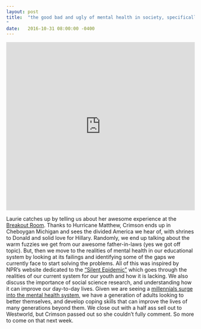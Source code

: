 ```yaml
---
layout: post
title:  "the good bad and ugly of mental health in society, specifically our schools and our personal lives
"
date:   2016-10-31 08:00:00 -0400
---
```


<iframe width="100%" height="450" scrolling="no" frameborder="no" src="https://w.soundcloud.com/player/?url=https%3A//api.soundcloud.com/tracks/290995568%3Fsecret_token%3Ds-3t23h&amp;auto_play=false&amp;hide_related=false&amp;show_comments=true&amp;show_user=true&amp;show_reposts=false&amp;visual=true"></iframe>

Laurie catches up by telling us about her awesome experience at the [Breakout Room](https://breakoutgames.com/cincinnati/?gclid=CjwKEAjw-uDABRDPz4-0tp6T6lMSJADNoyPbwurz6SI9FYbX6_4YG9q3neNIftVMAMy3nSKQQFq8_BoCztbw_wcB). Thanks to Hurricane Matthew, Crimson ends up in Cheboygan Michigan and sees the divided America we hear of, with shrines to Donald and solid love for Hillary. Randomly, we end up talking about the warm fuzzies we get from our awesome father-in-laws (yes we got off topic). But, then we move to the realities of mental health in our educational system by looking at its failings and identifying some of the gaps we currently face to start solving the problems. All of this was inspired by NPR’s website dedicated to the [“Silent Epidemic”](http://apps.npr.org/mental-health/) which goes through the realities of our current system for our youth and how it is lacking. We also discuss the importance of social science research, and understanding how it can improve our day-to-day lives. Given we are seeing a [millennials surge into the mental health system](http://www.wsj.com/articles/students-flood-college-mental-health-centers-1476120902), we have a generation of adults looking to better themselves, and develop coping skills that can improve the lives of many generations beyond them. We close out with a half ass sell out to Westworld, but Crimson passed out so she couldn’t fully comment. So more to come on that next week. 

